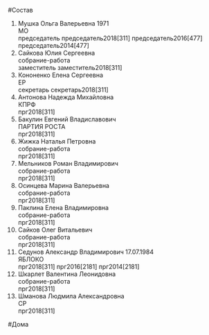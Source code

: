 #Состав  
1. Мушка Ольга Валерьевна 1971  
    МО  
    председатель председатель2018[311] председатель2016[477] председатель2014[477]  
2. Сайкова Юлия Сергеевна  
    собрание-работа  
    заместитель заместитель2018[311]  
3. Кононенко Елена Сергеевна  
    ЕР  
    секретарь секретарь2018[311]  
4. Антонова Надежда Михайловна  
    КПРФ  
    прг2018[311]  
5. Бакулин Евгений Владиславович  
    ПАРТИЯ РОСТА  
    прг2018[311]  
6. Жижка Наталья Петровна  
    собрание-работа  
    прг2018[311]  
7. Мельников Роман Владимирович  
    собрание-работа  
    прг2018[311]  
8. Осинцева Марина Валерьевна  
    собрание-работа  
    прг2018[311]  
9. Паклина Елена Владимировна  
    собрание-работа  
    прг2018[311]  
10. Сайков Олег Витальевич  
    собрание-работа  
    прг2018[311]  
11. Седунов Александр Владимирович 17.07.1984  
    ЯБЛОКО  
    прг2018[311] прг2016[2181] прг2014[2181]  
12. Шкарлет Валентина Леонидовна  
    собрание-работа  
    прг2018[311]  
13. Шманова Людмила Александровна  
    СР  
    прг2018[311]  
  
#Дома  
  
